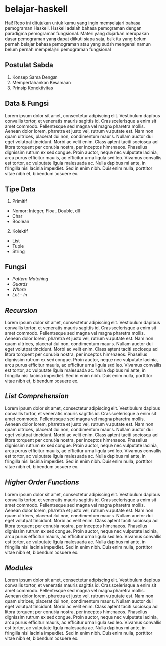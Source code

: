 # belajar-haskell

Hai! Repo ini ditujukan untuk kamu yang ingin mempelajari bahasa pemograman Haskell. Haskell adalah bahasa pemograman dengan paradigma pemograman fungsional. Materi yang diajarkan merupakan dasar pemograman yang dapat diikuti siapa saja, baik itu yang belum pernah belajar bahasa pemograman atau yang sudah mengenal namun belum pernah mempelajari pemograman fungsional.

## Postulat Sabda

1. Konsep Sama Dengan
2. Mempertahankan Kesamaan
3. Prinsip Konektivitas

## Data & Fungsi

Lorem ipsum dolor sit amet, consectetur adipiscing elit. Vestibulum dapibus convallis tortor, et venenatis mauris sagittis id. Cras scelerisque a enim sit amet commodo. Pellentesque sed magna vel magna pharetra mollis. Aenean dolor lorem, pharetra et justo vel, rutrum vulputate est. Nam non quam ultrices, placerat dui non, condimentum mauris. Nullam auctor dui eget volutpat tincidunt. Morbi ac velit enim. Class aptent taciti sociosqu ad litora torquent per conubia nostra, per inceptos himenaeos. Phasellus dignissim rutrum ex sed congue. Proin auctor, neque nec vulputate lacinia, arcu purus efficitur mauris, ac efficitur urna ligula sed leo. Vivamus convallis est tortor, ac vulputate ligula malesuada ac. Nulla dapibus mi ante, in fringilla nisi lacinia imperdiet. Sed in enim nibh. Duis enim nulla, porttitor vitae nibh et, bibendum posuere ex.

## Tipe Data

1.  Primitif

- Nomor: Integer, Float, Double, dll
- Char
- Boolean

2.  Kolektif

- List
- Tuple
- String

## Fungsi

- _Pattern Matching_
- _Guards_
- _Where_
- _Let - In_

## _Recursion_

Lorem ipsum dolor sit amet, consectetur adipiscing elit. Vestibulum dapibus convallis tortor, et venenatis mauris sagittis id. Cras scelerisque a enim sit amet commodo. Pellentesque sed magna vel magna pharetra mollis. Aenean dolor lorem, pharetra et justo vel, rutrum vulputate est. Nam non quam ultrices, placerat dui non, condimentum mauris. Nullam auctor dui eget volutpat tincidunt. Morbi ac velit enim. Class aptent taciti sociosqu ad litora torquent per conubia nostra, per inceptos himenaeos. Phasellus dignissim rutrum ex sed congue. Proin auctor, neque nec vulputate lacinia, arcu purus efficitur mauris, ac efficitur urna ligula sed leo. Vivamus convallis est tortor, ac vulputate ligula malesuada ac. Nulla dapibus mi ante, in fringilla nisi lacinia imperdiet. Sed in enim nibh. Duis enim nulla, porttitor vitae nibh et, bibendum posuere ex.

## _List Comprehension_

Lorem ipsum dolor sit amet, consectetur adipiscing elit. Vestibulum dapibus convallis tortor, et venenatis mauris sagittis id. Cras scelerisque a enim sit amet commodo. Pellentesque sed magna vel magna pharetra mollis. Aenean dolor lorem, pharetra et justo vel, rutrum vulputate est. Nam non quam ultrices, placerat dui non, condimentum mauris. Nullam auctor dui eget volutpat tincidunt. Morbi ac velit enim. Class aptent taciti sociosqu ad litora torquent per conubia nostra, per inceptos himenaeos. Phasellus dignissim rutrum ex sed congue. Proin auctor, neque nec vulputate lacinia, arcu purus efficitur mauris, ac efficitur urna ligula sed leo. Vivamus convallis est tortor, ac vulputate ligula malesuada ac. Nulla dapibus mi ante, in fringilla nisi lacinia imperdiet. Sed in enim nibh. Duis enim nulla, porttitor vitae nibh et, bibendum posuere ex.

## _Higher Order Functions_

Lorem ipsum dolor sit amet, consectetur adipiscing elit. Vestibulum dapibus convallis tortor, et venenatis mauris sagittis id. Cras scelerisque a enim sit amet commodo. Pellentesque sed magna vel magna pharetra mollis. Aenean dolor lorem, pharetra et justo vel, rutrum vulputate est. Nam non quam ultrices, placerat dui non, condimentum mauris. Nullam auctor dui eget volutpat tincidunt. Morbi ac velit enim. Class aptent taciti sociosqu ad litora torquent per conubia nostra, per inceptos himenaeos. Phasellus dignissim rutrum ex sed congue. Proin auctor, neque nec vulputate lacinia, arcu purus efficitur mauris, ac efficitur urna ligula sed leo. Vivamus convallis est tortor, ac vulputate ligula malesuada ac. Nulla dapibus mi ante, in fringilla nisi lacinia imperdiet. Sed in enim nibh. Duis enim nulla, porttitor vitae nibh et, bibendum posuere ex.

## _Modules_

Lorem ipsum dolor sit amet, consectetur adipiscing elit. Vestibulum dapibus convallis tortor, et venenatis mauris sagittis id. Cras scelerisque a enim sit amet commodo. Pellentesque sed magna vel magna pharetra mollis. Aenean dolor lorem, pharetra et justo vel, rutrum vulputate est. Nam non quam ultrices, placerat dui non, condimentum mauris. Nullam auctor dui eget volutpat tincidunt. Morbi ac velit enim. Class aptent taciti sociosqu ad litora torquent per conubia nostra, per inceptos himenaeos. Phasellus dignissim rutrum ex sed congue. Proin auctor, neque nec vulputate lacinia, arcu purus efficitur mauris, ac efficitur urna ligula sed leo. Vivamus convallis est tortor, ac vulputate ligula malesuada ac. Nulla dapibus mi ante, in fringilla nisi lacinia imperdiet. Sed in enim nibh. Duis enim nulla, porttitor vitae nibh et, bibendum posuere ex.
